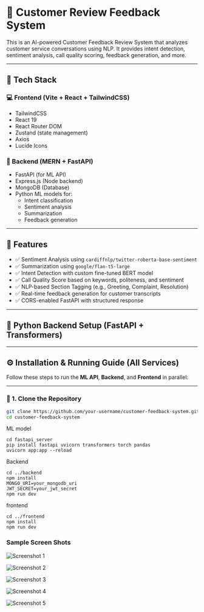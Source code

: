 # 🧠 Customer Review Feedback System

This is an AI-powered Customer Feedback Review System that analyzes customer service conversations using NLP. It provides intent detection, sentiment analysis, call quality scoring, feedback generation, and more.

---

## 🚀 Tech Stack

### 💻 Frontend (Vite + React + TailwindCSS)
- TailwindCSS
- React 19
- React Router DOM
- Zustand (state management)
- Axios
- Lucide Icons

### 🔧 Backend (MERN + FastAPI)
- FastAPI (for ML API)
- Express.js (Node backend)
- MongoDB (Database)
- Python ML models for:
  - Intent classification
  - Sentiment analysis
  - Summarization
  - Feedback generation

---

## 🧩 Features

- ✅ Sentiment Analysis using `cardiffnlp/twitter-roberta-base-sentiment`
- ✅ Summarization using `google/flan-t5-large`
- ✅ Intent Detection with custom fine-tuned BERT model
- ✅ Call Quality Score based on keywords, politeness, and sentiment
- ✅ NLP-based Section Tagging (e.g., Greeting, Complaint, Resolution)
- ✅ Real-time feedback generation for customer transcripts
- ✅ CORS-enabled FastAPI with structured response

---

## 🐍 Python Backend Setup (FastAPI + Transformers)
---
## ⚙️ Installation & Running Guide (All Services)

Follow these steps to run the **ML API**, **Backend**, and **Frontend** in parallel:

---

### 🔁 1. Clone the Repository

```bash
git clone https://github.com/your-username/customer-feedback-system.git
cd customer-feedback-system
```

ML model

```
cd fastapi_server
pip install fastapi uvicorn transformers torch pandas
uvicorn app:app --reload
```
Backend

```
cd ../backend
npm install
MONGO_URI=your_mongodb_uri
JWT_SECRET=your_jwt_secret
npm run dev
```
frontend

```
cd ../frontend
npm install
npm run dev
```

### Sample Screen Shots

![Screenshot 1](https://res.cloudinary.com/duxeqhtxe/image/upload/w_1000,ar_16:9,c_fill,g_auto,e_sharpen/v1749571265/WhatsApp_Image_2025-06-10_at_5.33.19_PM_pbl29z.jpg)

![Screenshot 2](https://res.cloudinary.com/duxeqhtxe/image/upload/w_1000,ar_16:9,c_fill,g_auto,e_sharpen/v1749571265/WhatsApp_Image_2025-06-10_at_5.30.46_PM_tvswq0.jpg)

![Screenshot 3](https://res.cloudinary.com/duxeqhtxe/image/upload/w_1000,ar_16:9,c_fill,g_auto,e_sharpen/v1749571266/WhatsApp_Image_2025-06-10_at_5.31.08_PM_i72dvs.jpg)

![Screenshot 4](https://res.cloudinary.com/duxeqhtxe/image/upload/w_1000,ar_16:9,c_fill,g_auto,e_sharpen/v1749571265/WhatsApp_Image_2025-06-10_at_5.32.04_PM_gtwld1.jpg)

![Screenshot 5](https://res.cloudinary.com/duxeqhtxe/image/upload/w_1000,ar_16:9,c_fill,g_auto,e_sharpen/v1749571265/WhatsApp_Image_2025-06-10_at_5.32.25_PM_h0fpna.jpg)

